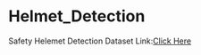 # Helmet_Detection
Safety Helemet Detection
Dataset Link:[Click Here](https://www.kaggle.com/andrewmvd/hard-hat-detection/download)
